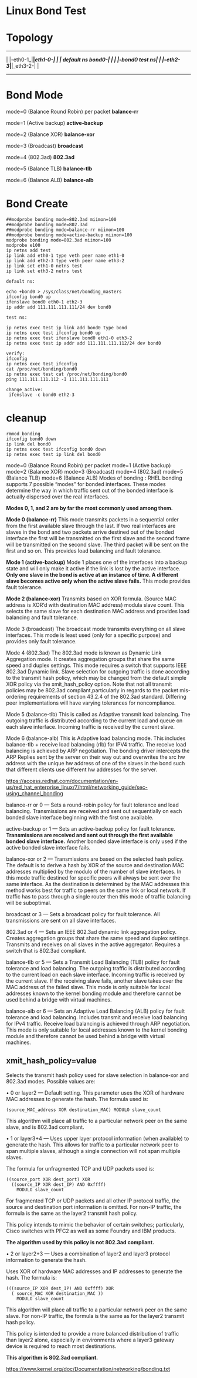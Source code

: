 Linux Bond Test
==

# Topology #


----------------------------       ------------------------
|                  |-eth0-1_|______|_eth1-0-|              |
| default ns bond0-|        |      |        |-bond0 test ns|
|                  |-eth2-3_|______|_eth3-2-|              |
----------------------------       ------------------------

# Bond Mode #
mode=0 (Balance Round Robin) per packet **balance-rr**

mode=1 (Active backup) **active-backup**

mode=2 (Balance XOR) **balance-xor**

mode=3 (Broadcast) **broadcast**

mode=4 (802.3ad) **802.3ad**

mode=5 (Balance TLB) **balance-tlb**

mode=6 (Balance ALB) **balance-alb**

# Bond Create #
```
##modprobe bonding mode=802.3ad miimon=100
##modprobe bonding mode=802.3ad
##modprobe bonding mode=balance-rr miimon=100
##modprobe bonding mode=active-backup miimon=100
modprobe bonding mode=802.3ad miimon=100
modprobe e100
ip netns add test
ip link add eth0-1 type veth peer name eth1-0
ip link add eth2-3 type veth peer name eth3-2
ip link set eth1-0 netns test
ip link set eth3-2 netns test

default ns: 

echo +bond0 > /sys/class/net/bonding_masters
ifconfig bond0 up
ifenslave bond0 eth0-1 eth2-3
ip addr add 111.111.111.111/24 dev bond0

test ns: 

ip netns exec test ip link add bond0 type bond
ip netns exec test ifconfig bond0 up
ip netns exec test ifenslave bond0 eth1-0 eth3-2
ip netns exec test ip addr add 111.111.111.112/24 dev bond0

verify: 
ifconfig
ip netns exec test ifconfig
cat /proc/net/bonding/bond0
ip netns exec test cat /proc/net/bonding/bond0
ping 111.111.111.112 -I 111.111.111.111

change active:
 ifenslave -c bond0 eth2-3
```

# cleanup #
```
rmmod bonding
ifconfig bond0 down
ip link del bond0
ip netns exec test ifconfig bond0 down
ip netns exec test ip link del bond0
```

mode=0 (Balance Round Robin) per packet
mode=1 (Active backup)
mode=2 (Balance XOR)
mode=3 (Broadcast)
mode=4 (802.3ad)
mode=5 (Balance TLB)
mode=6 (Balance ALB)
Modes of bonding :
RHEL bonding supports 7 possible “modes” for bonded interfaces. These modes determine the way in which traffic 
sent out of the bonded interface is actually dispersed over the real interfaces. 

**Modes 0, 1, and 2 are by far the most commonly used among them.**

**Mode 0 (balance-rr)**
This mode transmits packets in a sequential order from the first available slave through the last. If two real 
interfaces are slaves in the bond and two packets arrive destined out of the bonded interface the first will 
be transmitted on the first slave and the second frame will be transmitted on the second slave. The third 
packet will be sent on the first and so on. This provides load balancing and fault tolerance.

**Mode 1 (active-backup)**
Mode 1 places one of the interfaces into a backup state and will only make it active if the link is lost by the 
active interface. **Only one slave in the bond is active at an instance of time. A different slave becomes active only when the active slave fails.** This mode provides fault tolerance.

**Mode 2 (balance-xor)**
Transmits based on XOR formula. (Source MAC address is XOR’d with destination MAC address) modula slave count. 
This selects the same slave for each destination MAC address and provides load balancing and fault tolerance.

Mode 3 (broadcast)
The broadcast mode transmits everything on all slave interfaces. This mode is least used (only for a specific 
purpose) and provides only fault tolerance.

Mode 4 (802.3ad)
The 802.3ad mode is known as Dynamic Link Aggregation mode. It creates aggregation groups that share the same 
speed and duplex settings. This mode requires a switch that supports IEEE 802.3ad Dynamic link. Slave selection 
for outgoing traffic is done according to the transmit hash policy, which may be changed from the default 
simple XOR policy via the xmit_hash_policy option. Note that not all transmit policies may be 802.3ad compliant,particularly in regards to the packet mis-ordering requirements of section 43.2.4 of the 802.3ad standard. 
Differing peer implementations will have varying tolerances for noncompliance.

Mode 5 (balance-tlb)
This is called as Adaptive transmit load balancing. The outgoing traffic is distributed according to the current load and queue on each slave interface. Incoming traffic is received by the current slave.

Mode 6 (balance-alb)
This is Adaptive load balancing mode. This includes balance-tlb + receive load balancing (rlb) for IPV4 traffic. The receive load balancing is achieved by ARP negotiation. The bonding driver intercepts the ARP Replies sent by the server on their way out and overwrites the src hw address with the unique hw address of one of the slaves in the bond such that different clients use different hw addresses for the server.




https://access.redhat.com/documentation/en-us/red_hat_enterprise_linux/7/html/networking_guide/sec-using_channel_bonding

balance-rr or 0 — Sets a round-robin policy for fault tolerance and load balancing. Transmissions are received and sent out sequentially on each bonded slave interface beginning with the first one available.

active-backup or 1 — Sets an active-backup policy for fault tolerance. **Transmissions are received and sent out through the first available bonded slave interface.** Another bonded slave interface is only used if the active bonded slave interface fails.

balance-xor or 2 — Transmissions are based on the selected hash policy. The default is to derive a hash by XOR of the source and destination MAC addresses multiplied by the modulo of the number of slave interfaces. In this mode traffic destined for specific peers will always be sent over the same interface. As the destination is determined by the MAC addresses this method works best for traffic to peers on the same link or local network. If traffic has to pass through a single router then this mode of traffic balancing will be suboptimal.

broadcast or 3 — Sets a broadcast policy for fault tolerance. All transmissions are sent on all slave interfaces.

802.3ad or 4 — Sets an IEEE 802.3ad dynamic link aggregation policy. Creates aggregation groups that share the same speed and duplex settings. Transmits and receives on all slaves in the active aggregator. Requires a switch that is 802.3ad compliant.

balance-tlb or 5 — Sets a Transmit Load Balancing (TLB) policy for fault tolerance and load balancing. The outgoing traffic is distributed according to the current load on each slave interface. Incoming traffic is received by the current slave. If the receiving slave fails, another slave takes over the MAC address of the failed slave. This mode is only suitable for local addresses known to the kernel bonding module and therefore cannot be used behind a bridge with virtual machines.

balance-alb or 6 — Sets an Adaptive Load Balancing (ALB) policy for fault tolerance and load balancing. Includes transmit and receive load balancing for IPv4 traffic. Receive load balancing is achieved through ARP negotiation. This mode is only suitable for local addresses known to the kernel bonding module and therefore cannot be used behind a bridge with virtual machines.

## xmit_hash_policy=value ##
Selects the transmit hash policy used for slave selection in balance-xor and 802.3ad modes. Possible values are: 

• 0 or layer2 — Default setting. This parameter uses the XOR of hardware MAC addresses to generate the hash. The formula used is: 
```
(source_MAC_address XOR destination_MAC) MODULO slave_count
```

This algorithm will place all traffic to a particular network peer on the same slave, and is 802.3ad compliant. 

• 1 or layer3+4 — Uses upper layer protocol information (when available) to generate the hash. This allows for traffic to a particular network peer to span multiple slaves, although a single connection will not span multiple slaves. 

The formula for unfragmented TCP and UDP packets used is: 
```
((source_port XOR dest_port) XOR
  ((source_IP XOR dest_IP) AND 0xffff)
    MODULO slave_count
```

For fragmented TCP or UDP packets and all other IP protocol traffic, the source and destination port information is omitted. For non-IP traffic, the formula is the same as the layer2 transmit hash policy. 

This policy intends to mimic the behavior of certain switches; particularly, Cisco switches with PFC2 as well as some Foundry and IBM products. 

**The algorithm used by this policy is not 802.3ad compliant.**


• 2 or layer2+3 — Uses a combination of layer2 and layer3 protocol information to generate the hash. 

Uses XOR of hardware MAC addresses and IP addresses to generate the hash. The formula is: 
```
(((source_IP XOR dest_IP) AND 0xffff) XOR
  ( source_MAC XOR destination_MAC ))
    MODULO slave_count
```
This algorithm will place all traffic to a particular network peer on the same slave. For non-IP traffic, the formula is the same as for the layer2 transmit hash policy. 

This policy is intended to provide a more balanced distribution of traffic than layer2 alone, especially in environments where a layer3 gateway device is required to reach most destinations. 

**This algorithm is 802.3ad compliant.**



























https://www.kernel.org/doc/Documentation/networking/bonding.txt
